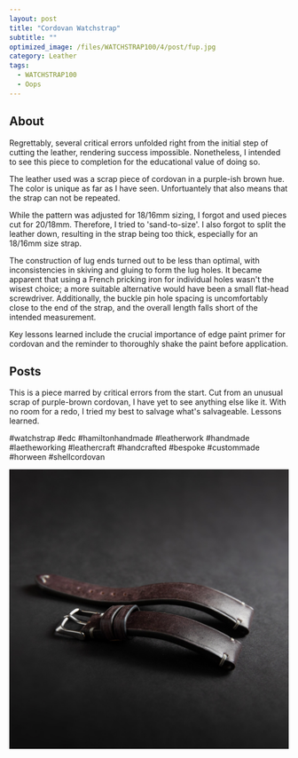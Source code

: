```yaml
---
layout: post
title: "Cordovan Watchstrap"
subtitle: "" 
optimized_image: /files/WATCHSTRAP100/4/post/fup.jpg
category: Leather
tags:
  - WATCHSTRAP100
  - Oops
---
```


## About

Regrettably, several critical errors unfolded right from the initial step of cutting the leather, rendering success impossible. Nonetheless, I intended to see this piece to completion for the educational value of doing so.

The leather used was a scrap piece of cordovan in a purple-ish brown hue. The color is unique as far as I have seen. Unfortuantely that also means that the strap can not be repeated.

While the pattern was adjusted for 18/16mm sizing, I forgot and used pieces cut for 20/18mm. Therefore, I tried to 'sand-to-size'. I also forgot to split the leather down, resulting in the strap being too thick, especially for an 18/16mm size strap.

The construction of lug ends turned out to be less than optimal, with inconsistencies in skiving and gluing to form the lug holes. It became apparent that using a French pricking iron for individual holes wasn't the wisest choice; a more suitable alternative would have been a small flat-head screwdriver. Additionally, the buckle pin hole spacing is uncomfortably close to the end of the strap, and the overall length falls short of the intended measurement.

Key lessons learned include the crucial importance of edge paint primer for cordovan and the reminder to thoroughly shake the paint before application.

## Posts

This is a piece marred by critical errors from the start. Cut from an unusual scrap of purple-brown cordovan, I have yet to see anything else like it. With no room for a redo, I tried my best to salvage what's salvageable. Lessons learned. 

#watchstrap #edc #hamiltonhandmade #leatherwork #handmade #laetheworking #leathercraft #handcrafted #bespoke #custommade #horween #shellcordovan

<img src="/files/WATCHSTRAP100/4/post/fup.jpg">

